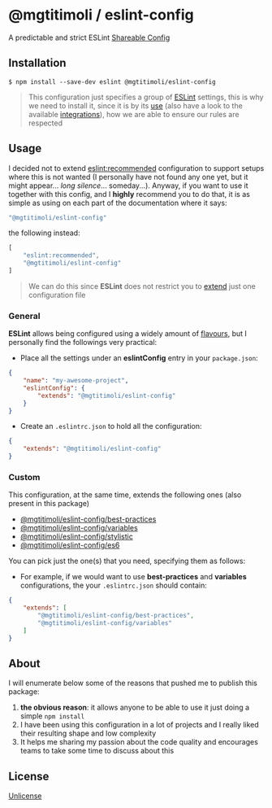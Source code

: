# @mgtitimoli / eslint-config

A predictable and strict ESLint [Shareable Config](http://eslint.org/docs/developer-guide/shareable-configs)

## Installation

```
$ npm install --save-dev eslint @mgtitimoli/eslint-config
```

> This configuration just specifies a group of [ESLint](https://github.com/eslint/eslint) settings, this is why we need to install it, since it is by its [use](http://eslint.org/docs/user-guide/command-line-interface) (also have a look to the available [integrations](http://eslint.org/docs/user-guide/integrations)), how we are able to ensure our rules are respected


## Usage

I decided not to extend [eslint:recommended](http://eslint.org/docs/user-guide/migrating-to-1.0.0) configuration to support setups where this is not wanted (I personally have not found any one yet, but it might appear... *long silence*... someday...). Anyway, if you want to use it together with this config, and I **highly** recommend you to do that, it is as simple as using on each part of the documentation where it says:

```javascript
"@mgtitimoli/eslint-config"
```

the following instead:

```javascript
[
    "eslint:recommended",
    "@mgtitimoli/eslint-config"
]
```

> We can do this since **ESLint** does not restrict you to [extend](http://eslint.org/docs/user-guide/configuring#extending-configuration-files) just one configuration file

### General

**ESLint** allows being configured using a widely amount of [flavours](http://eslint.org/docs/user-guide/configuring#configuration-file-formats), but I personally find the followings very practical:

* Place all the settings under an **eslintConfig** entry in your `package.json`:

```json
{
    "name": "my-awesome-project",
    "eslintConfig": {
        "extends": "@mgtitimoli/eslint-config"
    }
}
```

* Create an `.eslintrc.json` to hold all the configuration:

```json
{
    "extends": "@mgtitimoli/eslint-config"
}
```

### Custom

This configuration, at the same time, extends the following ones (also present in this package)

- [@mgtitimoli/eslint-config/best-practices]()
- [@mgtitimoli/eslint-config/variables]()
- [@mgtitimoli/eslint-config/stylistic]()
- [@mgtitimoli/eslint-config/es6]()

You can pick just the one(s) that you need, specifying them as follows:

* For example, if we would want to use **best-practices** and **variables** configurations, the your `.eslintrc.json` should contain:

```json
{
    "extends": [
        "@mgtitimoli/eslint-config/best-practices",
        "@mgtitimoli/eslint-config/variables"
    ]
}
```

## About

I will enumerate below some of the reasons that pushed me to publish this package:

1. **the obvious reason**: it allows anyone to be able to use it just doing a simple `npm install`
2. I have been using this configuration in a lot of projects and I really liked their resulting shape and low complexity
3. It helps me sharing my passion about the code quality and encourages teams to take some time to discuss about this


## License

[Unlicense](http://unlicense.org)

